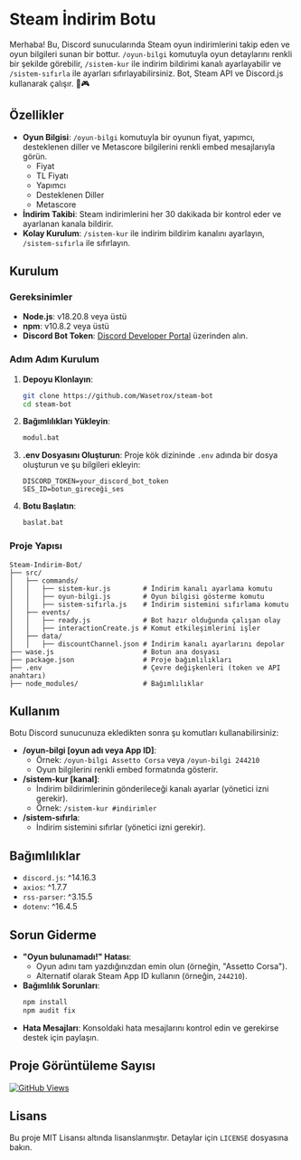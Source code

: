 # Steam İndirim Botu

Merhaba! Bu, Discord sunucularında Steam oyun indirimlerini takip eden ve oyun bilgileri sunan bir bottur. `/oyun-bilgi` komutuyla oyun detaylarını renkli bir şekilde görebilir, `/sistem-kur` ile indirim bildirimi kanalı ayarlayabilir ve `/sistem-sıfırla` ile ayarları sıfırlayabilirsiniz. Bot, Steam API ve Discord.js kullanarak çalışır. 🚗🎮

## Özellikler
- **Oyun Bilgisi**: `/oyun-bilgi` komutuyla bir oyunun fiyat, yapımcı, desteklenen diller ve Metascore bilgilerini renkli embed mesajlarıyla görün.
  - Fiyat
  - TL Fiyatı
  - Yapımcı
  - Desteklenen Diller
  - Metascore
- **İndirim Takibi**: Steam indirimlerini her 30 dakikada bir kontrol eder ve ayarlanan kanala bildirir.
- **Kolay Kurulum**: `/sistem-kur` ile indirim bildirim kanalını ayarlayın, `/sistem-sıfırla` ile sıfırlayın.

## Kurulum

### Gereksinimler
- **Node.js**: v18.20.8 veya üstü
- **npm**: v10.8.2 veya üstü
- **Discord Bot Token**: [Discord Developer Portal](https://discord.com/developers/applications) üzerinden alın.

### Adım Adım Kurulum
1. **Depoyu Klonlayın**:
   ```bash
   git clone https://github.com/Wasetrox/steam-bot
   cd steam-bot
   ```

2. **Bağımlılıkları Yükleyin**:
   ```bash
   modul.bat
   ```

3. **.env Dosyasını Oluşturun**:
   Proje kök dizininde `.env` adında bir dosya oluşturun ve şu bilgileri ekleyin:
   ```
   DISCORD_TOKEN=your_discord_bot_token
   SES_ID=botun_gireceği_ses
   ```

4. **Botu Başlatın**:
   ```bash
   baslat.bat
   ```


### Proje Yapısı
```
Steam-Indirim-Bot/
├── src/
│   ├── commands/
│   │   ├── sistem-kur.js        # İndirim kanalı ayarlama komutu
│   │   ├── oyun-bilgi.js        # Oyun bilgisi gösterme komutu
│   │   ├── sistem-sıfırla.js    # İndirim sistemini sıfırlama komutu
│   ├── events/
│   │   ├── ready.js             # Bot hazır olduğunda çalışan olay
│   │   ├── interactionCreate.js # Komut etkileşimlerini işler
│   ├── data/
│   │   ├── discountChannel.json # İndirim kanalı ayarlarını depolar
├── wase.js                      # Botun ana dosyası
├── package.json                 # Proje bağımlılıkları
├── .env                         # Çevre değişkenleri (token ve API anahtarı)
├── node_modules/                # Bağımlılıklar
```

## Kullanım
Botu Discord sunucunuza ekledikten sonra şu komutları kullanabilirsiniz:
- **/oyun-bilgi [oyun adı veya App ID]**:
  - Örnek: `/oyun-bilgi Assetto Corsa` veya `/oyun-bilgi 244210`
  - Oyun bilgilerini renkli embed formatında gösterir.
- **/sistem-kur [kanal]**:
  - İndirim bildirimlerinin gönderileceği kanalı ayarlar (yönetici izni gerekir).
  - Örnek: `/sistem-kur #indirimler`
- **/sistem-sıfırla**:
  - İndirim sistemini sıfırlar (yönetici izni gerekir).

## Bağımlılıklar
- `discord.js`: ^14.16.3
- `axios`: ^1.7.7
- `rss-parser`: ^3.15.5
- `dotenv`: ^16.4.5

## Sorun Giderme
- **"Oyun bulunamadı!" Hatası**:
  - Oyun adını tam yazdığınızdan emin olun (örneğin, "Assetto Corsa").
  - Alternatif olarak Steam App ID kullanın (örneğin, `244210`).
- **Bağımlılık Sorunları**:
  ```bash
  npm install
  npm audit fix
  ```
- **Hata Mesajları**: Konsoldaki hata mesajlarını kontrol edin ve gerekirse destek için paylaşın.

## Proje Görüntüleme Sayısı

[![GitHub Views](https://komarev.com/ghpvc/?username=wasetrox&repo=discord-advanced-token-checker&label=Görüntüleme)](https://github.com/wasetrox/steam-bot)

## Lisans
Bu proje MIT Lisansı altında lisanslanmıştır. Detaylar için `LICENSE` dosyasına bakın.
